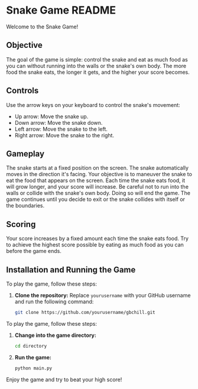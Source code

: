 # Snake Game README

Welcome to the Snake Game!

## Objective

The goal of the game is simple: control the snake and eat as much food as you can without running into the walls or the snake's own body. The more food the snake eats, the longer it gets, and the higher your score becomes.

## Controls

Use the arrow keys on your keyboard to control the snake's movement:
- Up arrow: Move the snake up.
- Down arrow: Move the snake down.
- Left arrow: Move the snake to the left.
- Right arrow: Move the snake to the right.

## Gameplay

The snake starts at a fixed position on the screen. The snake automatically moves in the direction it's facing. Your objective is to maneuver the snake to eat the food that appears on the screen. Each time the snake eats food, it will grow longer, and your score will increase. Be careful not to run into the walls or collide with the snake's own body. Doing so will end the game. The game continues until you decide to exit or the snake collides with itself or the boundaries.

## Scoring

Your score increases by a fixed amount each time the snake eats food. Try to achieve the highest score possible by eating as much food as you can before the game ends.

## Installation and Running the Game

To play the game, follow these steps:

1. **Clone the repository:**
   Replace `yourusername` with your GitHub username and run the following command:

   ```bash
   git clone https://github.com/yourusername/gbchill.git
To play the game, follow these steps:

1. **Change into the game directory:**
   ```bash
   cd directory
   ```

2. **Run the game:**
   ```bash
   python main.py
   ```

Enjoy the game and try to beat your high score!

